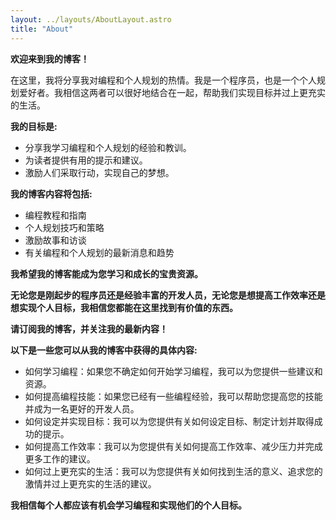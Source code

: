 ```yaml
---
layout: ../layouts/AboutLayout.astro
title: "About"
---
```

**欢迎来到我的博客！**

在这里，我将分享我对编程和个人规划的热情。我是一个程序员，也是一个个人规划爱好者。我相信这两者可以很好地结合在一起，帮助我们实现目标并过上更充实的生活。

**我的目标是:**

* 分享我学习编程和个人规划的经验和教训。
* 为读者提供有用的提示和建议。
* 激励人们采取行动，实现自己的梦想。

**我的博客内容将包括:**

* 编程教程和指南
* 个人规划技巧和策略
* 激励故事和访谈
* 有关编程和个人规划的最新消息和趋势

**我希望我的博客能成为您学习和成长的宝贵资源。**

**无论您是刚起步的程序员还是经验丰富的开发人员，无论您是想提高工作效率还是想实现个人目标，我相信您都能在这里找到有价值的东西。**

**请订阅我的博客，并关注我的最新内容！**

**以下是一些您可以从我的博客中获得的具体内容:**

* 如何学习编程：如果您不确定如何开始学习编程，我可以为您提供一些建议和资源。
* 如何提高编程技能：如果您已经有一些编程经验，我可以帮助您提高您的技能并成为一名更好的开发人员。
* 如何设定并实现目标：我可以为您提供有关如何设定目标、制定计划并取得成功的提示。
* 如何提高工作效率：我可以为您提供有关如何提高工作效率、减少压力并完成更多工作的建议。
* 如何过上更充实的生活：我可以为您提供有关如何找到生活的意义、追求您的激情并过上更充实的生活的建议。

**我相信每个人都应该有机会学习编程和实现他们的个人目标。**
